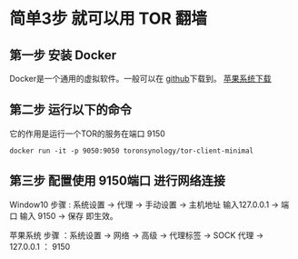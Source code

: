 # 简单3步 就可以用 TOR 翻墙

## 第一步 安装 Docker

Docker是一个通用的虚拟软件。一般可以在 [github](https://download.docker.com/win/stable/Docker%20for%20Windows%20Installer.exe)下载到。  [苹果系统下载](https://download.docker.com/mac/stable/Docker.dmg)

## 第二步 运行以下的命令
它的作用是运行一个TOR的服务在端口 9150

```
docker run -it -p 9050:9050 toronsynology/tor-client-minimal
```

## 第三步 配置使用 9150端口 进行网络连接

Window10 步骤 : 系统设置 -> 代理 -> 手动设置 -> 主机地址 输入127.0.0.1 -> 端口 输入 9150 -> 保存 即生效。

苹果系统 步骤 ：系统设置 -> 网络 -> 高级 -> 代理标签 -> SOCK 代理 -> 127.0.0.1 ： 9150

